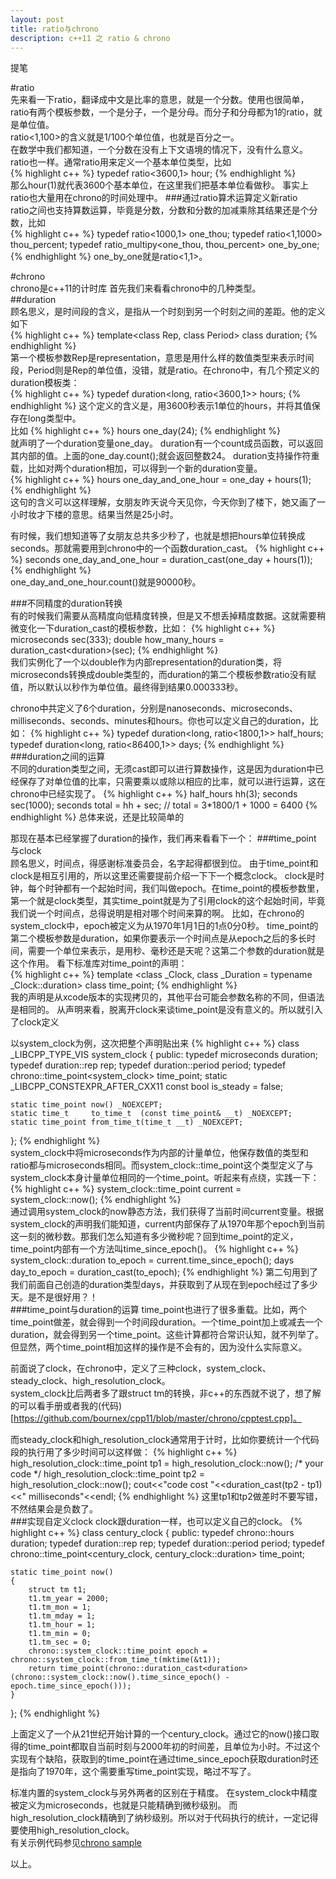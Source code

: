 ```yaml
---
layout: post  
title: ratio与chrono  
description: c++11 之 ratio & chrono  
---
```

>
提笔

#ratio  
先来看一下ratio，翻译成中文是比率的意思，就是一个分数。使用也很简单，ratio有两个模板参数，一个是分子，一个是分母。而分子和分母都为1的ratio，就是单位值。    
ratio<1,100>的含义就是1/100个单位值，也就是百分之一。  
在数学中我们都知道，一个分数在没有上下文语境的情况下，没有什么意义。ratio也一样。通常ratio用来定义一个基本单位类型，比如  
{% highlight c++ %}
typedef ratio<3600,1> hour;
{% endhighlight %}  
那么hour(1)就代表3600个基本单位，在这里我们把基本单位看做秒。
事实上ratio也大量用在chrono的时间处理中。
###通过ratio算术运算定义新ratio  
ratio之间也支持算数运算，毕竟是分数，分数和分数的加减乘除其结果还是个分数，比如  
{% highlight c++ %}
typedef ratio<1000,1> one_thou;
typedef ratio<1,1000> thou_percent;
typedef ratio_multipy<one_thou, thou_percent> one_by_one;
{% endhighlight %}
one_by_one就是ratio<1,1>。

#chrono  
chrono是c++11的计时库
首先我们来看看chrono中的几种类型。  
##duration    
顾名思义，是时间段的含义，是指从一个时刻到另一个时刻之间的差距。他的定义如下  
{% highlight c++ %}
template<class Rep, class Period> class duration;
{% endhighlight %}  
第一个模板参数Rep是representation，意思是用什么样的数值类型来表示时间段，Period则是Rep的单位值，没错，就是ratio。在chrono中，有几个预定义的duration模板类：  
{% highlight c++ %}
typedef duration<long, ratio<3600,1>> hours;
{% endhighlight %}
这个定义的含义是，用3600秒表示1单位的hours，并将其值保存在long类型中。  
比如
{% highlight c++ %}
hours one_day(24);
{% endhighlight %}  
就声明了一个duration变量one_day。
duration有一个count成员函数，可以返回其内部的值。上面的one_day.count();就会返回整数24。
duration支持操作符重载，比如对两个duration相加，可以得到一个新的duration变量。  
{% highlight c++ %}
hours one_day_and_one_hour = one_day + hours(1);
{% endhighlight %}  
这句的含义可以这样理解，女朋友昨天说今天见你，今天你到了楼下，她又画了一小时妆才下楼的意思。结果当然是25小时。

有时候，我们想知道等了女朋友总共多少秒了，也就是想把hours单位转换成seconds。那就需要用到chrono中的一个函数duration_cast。
{% highlight c++ %}
seconds one_day_and_one_hour = duration_cast<seconds>(one_day + hours(1));
{% endhighlight %}  
one_day_and_one_hour.count()就是90000秒。

###不同精度的duration转换  
有的时候我们需要从高精度向低精度转换，但是又不想丢掉精度数据。这就需要稍微变化一下duration_cast的模板参数，比如：
{% highlight c++ %}
microseconds sec(333);
double how_many_hours = duration_cast<duration<double>>(sec);
{% endhighlight %}  
我们实例化了一个以double作为内部representation的duration类，将microseconds转换成double类型的，而duration的第二个模板参数ratio没有赋值，所以默认以秒作为单位值。最终得到结果0.000333秒。

chrono中共定义了6个duration，分别是nanoseconds、microseconds、milliseconds、seconds、minutes和hours。你也可以定义自己的duration，比如：
{% highlight c++ %}
typedef duration<long, ratio<1800,1>> half_hours;
typedef duration<long, ratio<86400,1>> days;
{% endhighlight %}  
###duration之间的运算  
不同的duration类型之间，无须cast即可以进行算数操作，这是因为duration中已经保存了对单位值的比率，只需要乘以或除以相应的比率，就可以进行运算，这在chrono中已经实现了。
{% highlight c++ %}
half_hours hh(3);
seconds sec(1000);
seconds total = hh + sec;	// total = 3*1800/1 + 1000 = 6400
{% endhighlight %}
总体来说，还是比较简单的

那现在基本已经掌握了duration的操作，我们再来看看下一个：
###time_point 与clock  
顾名思义，时间点，得感谢标准委员会，名字起得都很到位。
由于time_point和clock是相互引用的，所以这里还需要提前介绍一下下一个概念clock。
clock是时钟，每个时钟都有一个起始时间，我们叫做epoch。在time_point的模板参数里，第一个就是clock类型，其实time_point就是为了引用clock的这个起始时间，毕竟我们说一个时间点，总得说明是相对哪个时间来算的啊。
比如，在chrono的system_clock中，epoch被定义为从1970年1月1日的1点0分0秒。
time_point的第二个模板参数是duration，如果你要表示一个时间点是从epoch之后的多长时间，需要一个单位来表示，是用秒、毫秒还是天呢？这第二个参数的duration就是这个作用。
看下标准库对time_point的声明：  
{% highlight c++ %}
template <class _Clock, class _Duration = typename _Clock::duration> class time_point;
{% endhighlight %}  
我的声明是从xcode版本的实现拷贝的，其他平台可能会参数名称的不同，但语法是相同的。
从声明来看，脱离开clock来谈time_point是没有意义的。所以就引入了clock定义

以system_clock为例，这次把整个声明贴出来
{% highlight c++ %}
class _LIBCPP_TYPE_VIS system_clock
{
public:
    typedef microseconds                     duration;
    typedef duration::rep                       rep;
    typedef duration::period                 period;
    typedef chrono::time_point<system_clock> time_point;
    static _LIBCPP_CONSTEXPR_AFTER_CXX11 const bool is_steady = false;

    static time_point now() _NOEXCEPT;
    static time_t     to_time_t  (const time_point& __t) _NOEXCEPT;
    static time_point from_time_t(time_t __t) _NOEXCEPT;
};
{% endhighlight %}  
system_clock中将microseconds作为内部的计量单位，他保存数值的类型和ratio都与microseconds相同。而system_clock::time_point这个类型定义了与system_clock本身计量单位相同的一个time_point。听起来有点绕，实践一下：
{% highlight c++ %}
system_clock::time_point current = system_clock::now();
{% endhighlight %}  
通过调用system_clock的now静态方法，我们获得了当前时间current变量。根据system_clock的声明我们能知道，current内部保存了从1970年那个epoch到当前这一刻的微秒数。那我们怎么知道有多少微秒呢？回到time_point的定义，time_point内部有一个方法叫time_since_epoch()。
{% highlight c++ %}
system_clock::duration to_epoch = current.time_since_epoch();
days day_to_epoch = duration_cast<days>(to_epoch);
{% endhighlight %}
第二句用到了我们前面自己创造的duration类型days，并获取到了从现在到epoch经过了多少天。是不是很好用？！  
###time_point与duration的运算
time_point也进行了很多重载。比如，两个time_point做差，就会得到一个时间段duration。一个time_point加上或减去一个duration，就会得到另一个time_point。这些计算都符合常识认知，就不列举了。但显然，两个time_point相加这样的操作是不会有的，因为没什么实际意义。  

前面说了clock，在chrono中，定义了三种clock，system_clock、steady_clock、high_resolution_clock。  
system_clock比后两者多了跟struct tm的转换，非c++的东西就不说了，想了解的可以看手册或者我的(代码)[https://github.com/bournex/cpp11/blob/master/chrono/cpptest.cpp]。  

而steady_clock和high_resolution_clock通常用于计时，比如你要统计一个代码段的执行用了多少时间可以这样做：
{% highlight c++ %}
high_resolution_clock::time_point tp1 = high_resolution_clock::now();
/* your code */
high_resolution_clock::time_point tp2 = high_resolution_clock::now();
cout<<"code cost "<<duration_cast<milliseconds>(tp2 - tp1)<<" milliseconds"<<endl;
{% endhighlight %}
这里tp1和tp2做差时不要写错，不然结果会是负数了。  
###实现自定义clock
clock跟duration一样，也可以定义自己的clock。
{% highlight c++ %}
class century_clock
{
public:
	typedef chrono::hours duration;
	typedef duration::rep		rep;
	typedef duration::period	period;
	typedef chrono::time_point<century_clock, century_clock::duration> time_point;

	static time_point now()
	{
		struct tm t1;
		t1.tm_year = 2000;
		t1.tm_mon = 1;
		t1.tm_mday = 1;
		t1.tm_hour = 1;
		t1.tm_min = 0;
		t1.tm_sec = 0;
		chrono::system_clock::time_point epoch = chrono::system_clock::from_time_t(mktime(&t1));
		return time_point(chrono::duration_cast<duration>(chrono::system_clock::now().time_since_epoch() - epoch.time_since_epoch()));
	}
};
{% endhighlight %}

上面定义了一个从21世纪开始计算的一个century_clock。通过它的now()接口取得的time_point都取自当前时刻与2000年初的时间差，且单位为小时。不过这个实现有个缺陷，获取到的time_point在通过time_since_epoch获取duration时还是指向了1970年，这个需要重写time_point实现，略过不写了。  

标准内置的system_clock与另外两者的区别在于精度。
在system_clock中精度被定义为microseconds，也就是只能精确到微秒级别。
而high_resolution_clock精确到了纳秒级别。所以对于代码执行的统计，一定记得要使用high_resolution_clock。  
有关示例代码参见[chrono sample](https://github.com/bournex/cpp11/blob/master/chrono/cpptest.cpp)

以上。